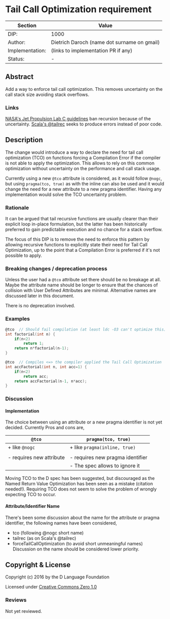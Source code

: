 # Tail Call Optimization requirement

| Section         | Value                                                           |
|-----------------|-----------------------------------------------------------------|
| DIP:            | 1000                                                            |
| Author:         | Dietrich Daroch (name dot surname on gmail)                     |
| Implementation: | (links to implementation PR if any)                             |
| Status:         | -                                                               |



## Abstract

Add a way to enforce tail call optimization. This removes uncertainty on the
 call stack size avoiding stack overflows.


### Links

[NASA's Jet Propulsion Lab C guidelines](http://lars-lab.jpl.nasa.gov/JPL_Coding_Standard_C.pdf) ban recursion because of the uncertainty.
[Scala's @tailrec](http://blog.richdougherty.com/2009/04/tail-calls-tailrec-and-trampolines.html) seeks to produce errors instead of poor code.



## Description

The change would introduce a way to declare the need for tail call optimization (TCO)
 on functions forcing a Compilation Error if the compiler is not able to apply
 the optimization.
This allows to rely on this common optimization without uncertainty on the
 performance and call stack usage.


Currently using a new `@tco` attribute is considered, as it would follow `@nogc`,
 but using `pragma(tco, true)` as with the inline can also be used and it would
 change the need for a new attribute to a new pragma identifier. Having any
 implementation would solve the TCO uncertainty problem.


### Rationale

It can be argued that tail recursive functions are usually clearer than their
 explicit loop in-place formulation, but the latter has been historically
 preferred to gain predictable execution and no chance for a stack overflow.

The focus of this DIP is to remove the need to enforce this pattern by allowing
 recursive functions to explicitly state their need for Tail Call Optimization,
 up to the point that a Compilation Error is preferred if it's not possible to 
 apply.


### Breaking changes / deprecation process

Unless the user had a `@tco` attribute set there should be no breakage at all.
Maybe the attribute name should be longer to ensure that the chances of collision
 with User Defined Attributes are minimal. Alternative names are discussed later
 in this document.

There is no deprecation involved.


### Examples

``` d
@tco  // Should fail compilation (at least ldc -O3 can't optimize this)
int factorial(int n) {
	if(n<2)
		return 1;
	return n*factorial(n-1);
}

@tco  // Compiles <=> the compiler applied the Tail Call Optimization
int accFactorial(int n, int acc=1) {
	if(n<2)
		return acc;
	return accFactorial(n-1, n*acc);
}
```


### Discussion

#### Implementation
The choice between using an attribute or a new pragma identifier is not yet
 decided. Currently Pros and cons are,

| `@tco`                                | `pragma(tco, true)`                   |
|---------------------------------------|---------------------------------------|
| + like `@nogc`                        | + like `pragma(inline, true)`         |
|                                       |                                       |
| - requires new attribute              | - requires new pragma identifier      |
|                                       | - The spec allows to ignore it        |

Moving TCO to the D spec has been suggested, but discouraged as the Named
 Return Value Optimization has been seen as a mistake (citation needed!).
 Requiring TCO does not seem to solve the problem of wrongly expecting TCO to occur.


#### Attribute/Identifier Name
There's been some discussion about the name for the attribute or pragma identifier,
 the following names have been considered,
  * tco (following @nogc short name)
  * tailrec  (as on Scala's @tailrec)
  * forceTailCallOptimization (to avoid short unmeaningful names)
Discussion on the name should be considered lower priority.



## Copyright & License

Copyright (c) 2016 by the D Language Foundation

Licensed under [Creative Commons Zero 1.0](https://creativecommons.org/publicdomain/zero/1.0/legalcode.txt)


### Reviews

Not yet reviewed.
